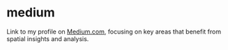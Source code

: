 # medium
Link to my profile on [Medium.com](https://medium.com/@obifrfr), focusing on key areas that benefit from spatial insights and analysis.

